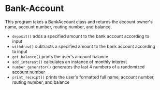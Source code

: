 # Bank-Account

This program takes a BankAccount class and returns the account owner's name, account number, routing number, and balance.

- `deposit()` adds a specified amount to the bank account according to input
- `withdraw()` subtracts a specified amount to the bank account according to input
- `get_balance()` prints the user's account balance
- `add_interest()` calculates an instance of monthly interest
- `number_generator()` generates the last 4 numbers of a randomized account number
- `print_receipt()` prints the user's formatted full name, account number, routing number, and balance
